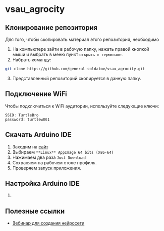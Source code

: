# vsau_agrocity

## Клонирование репозитория
Для того, чтобы скопировать материал этого репозитория, необходимо 
1. На компьютере зайти в рабочую папку, нажать правой кнопкой мыши и выбрать в меню пункт `открыть в терминале`.
2. Набрать команду:
  ```bash
git clone https://github.com/general-soldatov/vsau_agrocity.git
```
3. Представленный репозиторий скопируется в данную папку.

## Подключение WiFi
Чтобы подключиться к WiFi аудитории, используйте следующие ключи:
```
SSID: TurtleBro
password: turtlew001
```
## Скачать Arduino IDE
1. Заходим на [сайт](https://www.arduino.cc/en/software/#ide)
2. Выбираем `**Linux** AppImage 64 bits (X86-64)`
3. Нажимаем два раза `Just Download`
4. Сохраняем на рабочем столе профиля.
5. Проверяем запуск приложения.

## Настройка Arduino IDE
1. 

## Полезные ссылки
* [Вебинар для создания нейросети](https://disk.yandex.ru/i/zk8tTPONfVNkHg)
